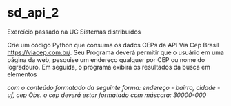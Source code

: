 # sd_api_2
Exercício passado na UC Sistemas distribuídos


Crie um código Python que consuma os dados CEPs da API Via Cep Brasil <https://viacep.com.br/>. Seu Programa deverá permitir que o usuário em uma página da web, pesquise um endereço qualquer por CEP ou nome do logradouro. Em seguida, o programa exibirá os resultados da busca em elementos <address> com o conteúdo formatado da seguinte forma:
endereço - bairro, cidade - uf, cep
Obs. o cep deverá estar formatado com máscara: 30000-000
